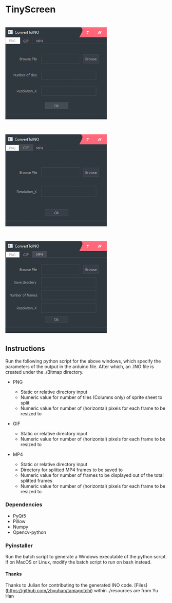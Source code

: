 # TinyScreen

# ![PNG to INO](https://github.com/mcdulltii/TinyScreen/blob/master/png/png.gif)

# ![GIF to INO](https://github.com/mcdulltii/TinyScreen/blob/master/png/gif.gif)

# ![MP4 to INO](https://github.com/mcdulltii/TinyScreen/blob/master/png/mp4.gif)

## Instructions

Run the following python script for the above windows, which specify the parameters of the output in the arduino file. After which, an .INO file is created under the ./Bitmap directory.

- PNG
	- Static or relative directory input
	- Numeric value for number of tiles (Columns only) of sprite sheet to split
	- Numeric value for number of (horizontal) pixels for each frame to be resized to

- GIF
	- Static or relative directory input
	- Numeric value for number of (horizontal) pixels for each frame to be resized to

- MP4
	- Static or relative directory input
	- Directory for splitted MP4 frames to be saved to
	- Numeric value for number of frames to be displayed out of the total splitted frames
	- Numeric value for number of (horizontal) pixels for each frame to be resized to

### Dependencies

- PyQt5
- Pillow
- Numpy
- Opencv-python

### Pyinstaller

Run the batch script to generate a Windows executable of the python script.
If on MacOS or Linux, modify the batch script to run on bash instead.

#### Thanks

Thanks to Julian for contributing to the generated INO code.
[Files] (https://github.com/zhyuhan/tamagotchi) within ./resources are from Yu Han